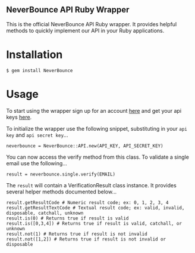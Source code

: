 NeverBounce API Ruby Wrapper
---

This is the official NeverBounce API Ruby wrapper. It provides helpful methods to quickly implement our API in your Ruby applications.

Installation
===

```
$ gem install NeverBounce
```

Usage
===

To start using the wrapper sign up for an account [here](https://app.neverbounce.com/register) and get your api keys [here](https://app.neverbounce.com/settings/api).

To initialize the wrapper use the following snippet, substituting in your `api key` and `api secret key`...

```
neverbounce = NeverBounce::API.new(API_KEY, API_SECRET_KEY)
```

You can now access the verify method from this class. To validate a single email use the following...

```
result = neverbounce.single.verify(EMAIL)
```

The `result` will contain a VerificationResult class instance. It provides several helper methods documented below...

```
result.getResultCode # Numeric result code; ex: 0, 1, 2, 3, 4
result.getResultTextCode # Textual result code; ex: valid, invalid, disposable, catchall, unknown
result.is(0) # Returns true if result is valid
result.is([0,3,4]) # Returns true if result is valid, catchall, or unknown
result.not(1) # Returns true if result is not invalid
result.not([1,2]) # Returns true if result is not invalid or disposable
```

